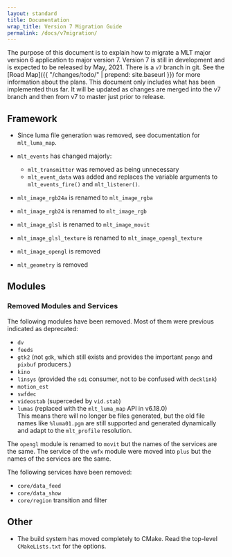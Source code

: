 ```yaml
---
layout: standard
title: Documentation
wrap_title: Version 7 Migration Guide
permalink: /docs/v7migration/
---
```


The purpose of this document is to explain how to migrate a MLT major version 6 application to major version 7. Version
7 is still in development and is expected to be released by May, 2021. There is a `v7` branch in git. See the [Road
Map]({{ "/changes/todo/" | prepend: site.baseurl }}) for more information about the plans. This document only
includes what has been implemented thus far. It will be updated as changes are merged into the v7 branch and then
from v7 to master just prior to release.

## Framework

- Since luma file generation was removed, see documentation for `mlt_luma_map`.
- `mlt_events` has changed majorly:
  - `mlt_transmitter` was removed as being unnecessary
  - `mlt_event_data` was added and replaces the variable arguments to `mlt_events_fire()` and `mlt_listener()`.

- `mlt_image_rgb24a` is renamed to `mlt_image_rgba`
- `mlt_image_rgb24` is renamed to `mlt_image_rgb`
- `mlt_image_glsl` is renamed to `mlt_image_movit`
- `mlt_image_glsl_texture` is renamed to `mlt_image_opengl_texture`
- `mlt_image_opengl` is removed

- `mlt_geometry` is removed

## Modules

### Removed Modules and Services

The following modules have been removed. Most of them were previous indicated as deprecated:

- `dv`
- `feeds`
- `gtk2` (not `gdk`, which still exists and provides the important `pango` and `pixbuf` producers.)
- `kino`
- `linsys` (provided the `sdi` consumer, not to be confused with `decklink`)
- `motion_est`
- `swfdec`
- `videostab` (superceded by `vid.stab`)
- `lumas` (replaced with the `mlt_luma_map` API in v6.18.0)  
  This means there will no longer be files generated, but the old file names like `%luma01.pgm` are still supported and
  generated dynamically and adapt to the `mlt_profile` resolution.

The `opengl` module is renamed to `movit` but the names of the services are the same.
The service of the `vmfx` module were moved into `plus` but the names of the services are the same.

The following services have been removed:
- `core/data_feed`
- `core/data_show`
- `core/region` transition and filter

## Other

- The build system has moved completely to CMake. Read the top-level `CMakeLists.txt` for the options.

